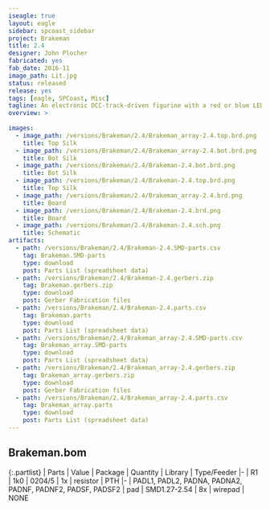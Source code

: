 ```yaml
---
iseagle: true
layout: eagle
sidebar: spcoast_sidebar
project: Brakeman
title: 2.4
designer: John Plocher
fabricated: yes
fab_date: 2016-11
image_path: Lit.jpg
status: released
release: yes
tags: [eagle, SPCoast, Misc]
tagline: An electronic DCC-track-driven figurine with a red or blue LED
overview: >
    
images:
  - image_path: /versions/Brakeman/2.4/Brakeman_array-2.4.top.brd.png
    title: Top Silk
  - image_path: /versions/Brakeman/2.4/Brakeman_array-2.4.bot.brd.png
    title: Bot Silk
  - image_path: /versions/Brakeman/2.4/Brakeman-2.4.bot.brd.png
    title: Bot Silk
  - image_path: /versions/Brakeman/2.4/Brakeman-2.4.top.brd.png
    title: Top Silk
  - image_path: /versions/Brakeman/2.4/Brakeman_array-2.4.brd.png
    title: Board
  - image_path: /versions/Brakeman/2.4/Brakeman-2.4.brd.png
    title: Board
  - image_path: /versions/Brakeman/2.4/Brakeman-2.4.sch.png
    title: Schematic
artifacts:
  - path: /versions/Brakeman/2.4/Brakeman-2.4.SMD-parts.csv
    tag: Brakeman.SMD-parts
    type: download
    post: Parts List (spreadsheet data)
  - path: /versions/Brakeman/2.4/Brakeman-2.4.gerbers.zip
    tag: Brakeman.gerbers.zip
    type: download
    post: Gerber Fabrication files
  - path: /versions/Brakeman/2.4/Brakeman-2.4.parts.csv
    tag: Brakeman.parts
    type: download
    post: Parts List (spreadsheet data)
  - path: /versions/Brakeman/2.4/Brakeman_array-2.4.SMD-parts.csv
    tag: Brakeman_array.SMD-parts
    type: download
    post: Parts List (spreadsheet data)
  - path: /versions/Brakeman/2.4/Brakeman_array-2.4.gerbers.zip
    tag: Brakeman_array.gerbers.zip
    type: download
    post: Gerber Fabrication files
  - path: /versions/Brakeman/2.4/Brakeman_array-2.4.parts.csv
    tag: Brakeman_array.parts
    type: download
    post: Parts List (spreadsheet data)
---
```


## Brakeman.bom

{:.partlist}
| Parts | Value | Package | Quantity | Library | Type/Feeder
|-
| R1 | 1k0 | 0204/5 | 1x | resistor | PTH
|-
| PADL1, PADL2, PADNA, PADNA2, PADNF, PADNF2, PADSF, PADSF2 | pad | SMD1.27-2.54 | 8x | wirepad | NONE
